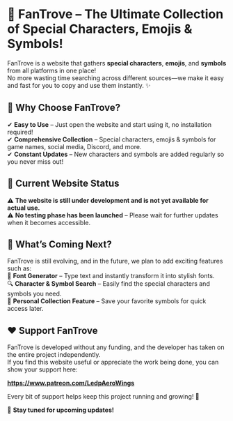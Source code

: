 # 🌟 FanTrove – The Ultimate Collection of Special Characters, Emojis & Symbols!  

FanTrove is a website that gathers **special characters**, **emojis**, and **symbols** from all platforms in one place!  
No more wasting time searching across different sources—we make it easy and fast for you to copy and use them instantly. ✨  

## 🚀 Why Choose FanTrove?  
✔ **Easy to Use** – Just open the website and start using it, no installation required!  
✔ **Comprehensive Collection** – Special characters, emojis & symbols for game names, social media, Discord, and more.  
✔ **Constant Updates** – New characters and symbols are added regularly so you never miss out!  

## 🔧 **Current Website Status**  
⚠️ **The website is still under development and is not yet available for actual use.**  
⚠️ **No testing phase has been launched** – Please wait for further updates when it becomes accessible.  

## 🔮 What’s Coming Next?  
FanTrove is still evolving, and in the future, we plan to add exciting features such as:  
🎨 **Font Generator** – Type text and instantly transform it into stylish fonts.  
🔍 **Character & Symbol Search** – Easily find the special characters and symbols you need.  
📌 **Personal Collection Feature** – Save your favorite symbols for quick access later.  

## ❤️ Support FanTrove  
FanTrove is developed without any funding, and the developer has taken on the entire project independently.  
If you find this website useful or appreciate the work being done, you can show your support here:  

**https://www.patreon.com/LedpAeroWings**

Every bit of support helps keep this project running and growing! 🚀  

📢 **Stay tuned for upcoming updates!**
